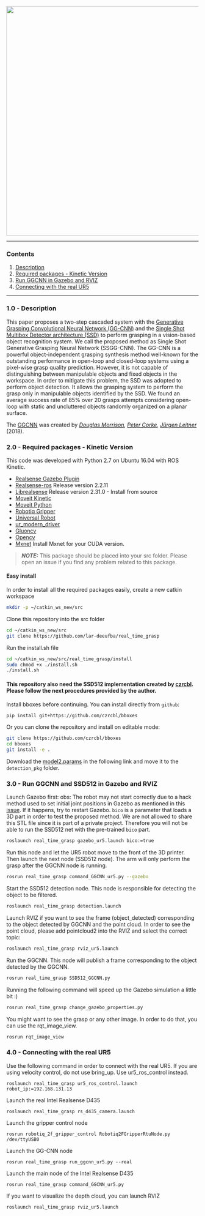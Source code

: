 <p align="center">
<img src="https://user-images.githubusercontent.com/28100951/79417266-e5be7c00-7f87-11ea-91a1-a6724834effe.png" width="600">
</p>

------------

<a id="top"></a>
### Contents
1. [Description](#1.0)
2. [Required packages - Kinetic Version](#2.0)
3. [Run GGCNN in Gazebo and RVIZ](#3.0)
4. [Connecting with the real UR5](#4.0)

------------

<a name="1.0"></a>
### 1.0 - Description

This paper proposes a two-step cascaded system with the [Generative Grasping Convolutional Neural Network (GG-CNN)](https://github.com/dougsm/ggcnn_kinova_grasping) and the [Single Shot Multibox Detector architecture (SSD)](https://github.com/czrcbl/train_detection) to perform grasping in a vision-based object recognition system. We call the proposed method as Single Shot Generative Grasping Neural Network (SSGG-CNN). The GG-CNN is a powerful object-independent grasping synthesis method well-known for the outstanding performance in open-loop and closed-loop systems using a pixel-wise grasp quality prediction. However, it is not capable of distinguishing between manipulable objects and fixed objects in the workspace. In order to mitigate this problem, the SSD was adopted to perform object detection. It allows the grasping system to perform the grasp only in manipulable objects identified by the SSD. We found an average success rate of 85% over 20 grasps attempts considering open-loop with static and uncluttered objects randomly organized on a planar surface. 

The [GGCNN](https://github.com/dougsm/ggcnn_kinova_grasping) was created by *[Douglas Morrison](http://dougsm.com), [Peter Corke](http://petercorke.com), [Jürgen Leitner](http://juxi.net)* (2018).

<a name="2.0"></a>
### 2.0 - Required packages - Kinetic Version

This code was developed with Python 2.7 on Ubuntu 16.04 with ROS Kinetic.

- [Realsense Gazebo Plugin](https://github.com/pal-robotics/realsense_gazebo_plugin)
- [Realsense-ros](https://github.com/IntelRealSense/realsense-ros) Release version 2.2.11
- [Librealsense](https://github.com/IntelRealSense/librealsense) Release version 2.31.0 - Install from source
- [Moveit Kinetic](https://moveit.ros.org/install/)
- [Moveit Python](https://github.com/mikeferguson/moveit_python)
- [Robotiq Gripper](https://github.com/crigroup/robotiq)
- [Universal Robot](https://github.com/ros-industrial/universal_robot)
- [ur_modern_driver](https://github.com/ros-industrial/ur_modern_driver)
- [Gluoncv](https://github.com/dmlc/gluon-cv)
- [Opencv](https://github.com/opencv/opencv)
- [Mxnet](https://mxnet.apache.org/) Install Mxnet for your CUDA version.

> **_NOTE:_**  This package should be placed into your src folder. Please open an issue if you find any problem related to this package.

#### Easy install

In order to install all the required packages easily, create a new catkin workspace
```bash
mkdir -p ~/catkin_ws_new/src
```

Clone this repository into the src folder
```bash
cd ~/catkin_ws_new/src
git clone https://github.com/lar-deeufba/real_time_grasp
```

Run the install.sh file
```bash
cd ~/catkin_ws_new/src/real_time_grasp/install
sudo chmod +x ./install.sh
./install.sh
```

#### This repository also need the SSD512 implementation created by [czrcbl](https://github.com/czrcbl). Please follow the next procedures provided by the author.

Install bboxes before continuing. You can install directly from `github`:
```bash
pip install git+https://github.com/czrcbl/bboxes
```

Or you can clone the repository and install on editable mode:
```bash
git clone https://github.com/czrcbl/bboxes
cd bboxes
git install -e .
```

Download the [model2.params](https://drive.google.com/file/d/1NamkTraRxDBBKDzN5p5D1lCBShqOHp36/view?usp=sharing) in the following link and move it to the `detection_pkg` folder.

<a name="3.0"></a>
### 3.0 - Run GGCNN and SSD512 in Gazebo and RVIZ

Launch Gazebo first:
obs: The robot may not start correctly due to a hack method used to set initial joint positions in Gazebo as mentioned in this [issue](https://github.com/ros-simulation/gazebo_ros_pkgs/issues/93#). If it happens, try to restart Gazebo.
`bico` is a parameter that loads a 3D part in order to test the proposed method. We are not allowed to share this STL file since it is part of a private project. Therefore you will not be able to run the SSD512 net with the pre-trained `bico` part.
```bash
roslaunch real_time_grasp gazebo_ur5.launch bico:=true
```

Run this node and let the UR5 robot move to the front of the 3D printer. Then launch the next node (SSD512 node). 
The arm will only perform the grasp after the GGCNN node is running.
```bash
rosrun real_time_grasp command_GGCNN_ur5.py --gazebo
```

Start the SSD512 detection node. This node is responsible for detecting the object to be filtered.
```bash
roslaunch real_time_grasp detection.launch
```

Launch RVIZ if you want to see the frame (object_detected) corresponding to the object detected by GGCNN and the point cloud.
In order to see the point cloud, please add pointcloud2 into the RVIZ and select the correct topic:
```bash
roslaunch real_time_grasp rviz_ur5.launch
```

Run the GGCNN. This node will publish a frame corresponding to the object detected by the GGCNN.
```bash
rosrun real_time_grasp SSD512_GGCNN.py
```

Running the following command will speed up the Gazebo simulation a little bit :)
```bash
rosrun real_time_grasp change_gazebo_properties.py
```

You might want to see the grasp or any other image. In order to do that, you can use the rqt_image_view.
```bash
rosrun rqt_image_view
```

<a name="4.0"></a>
### 4.0 - Connecting with the real UR5

Use the following command in order to connect with the real UR5.
If you are using velocity control, do not use bring_up. Use ur5_ros_control instead.

```
roslaunch real_time_grasp ur5_ros_control.launch robot_ip:=192.168.131.13
```

Launch the real Intel Realsense D435
```
roslaunch real_time_grasp rs_d435_camera.launch
```

Launch the gripper control node
```
rosrun robotiq_2f_gripper_control Robotiq2FGripperRtuNode.py /dev/ttyUSB0
```

Launch the GG-CNN node
```
rosrun real_time_grasp run_ggcnn_ur5.py --real
```

Launch the main node of the Intel Realsense D435
```
rosrun real_time_grasp command_GGCNN_ur5.py
```

If you want to visualize the depth cloud, you can launch RVIZ
```
roslaunch real_time_grasp rviz_ur5.launch
```
